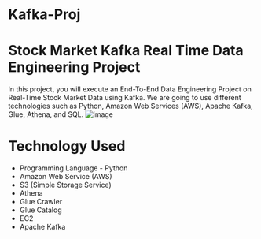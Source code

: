 # Kafka-Proj
# Stock Market Kafka Real Time Data Engineering Project
In this project, you will execute an End-To-End Data Engineering Project on Real-Time Stock Market Data using Kafka.
We are going to use different technologies such as Python, Amazon Web Services (AWS), Apache Kafka, Glue, Athena, and SQL.
![image](https://github.com/abid000007/Kafka-Proj/assets/123622419/86f3f4b7-f702-4d8e-b73d-b3f9b9e445e7)

# Technology Used
* Programming Language - Python
* Amazon Web Service (AWS)
* S3 (Simple Storage Service)
* Athena
* Glue Crawler
* Glue Catalog
* EC2
* Apache Kafka
